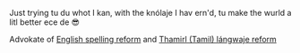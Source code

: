 Just trying tu du whot I kan, with the knólaje I hav ern'd, tu make the wurld a litl better ece de 😎

Advokate of [English spelling reform](https://github.com/jaigak/Klere-English) and [Thamirl (Tamil) lángwaje reform](https://github.com/jaigak/NavIna-Thamirl)
